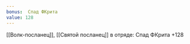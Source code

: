 ```yaml
---
bonus:  Спад ФКрита 
value: 128
---
```

[[Волк-посланец]], [[Святой посланец]] в отряде: Спад ФКрита +128
